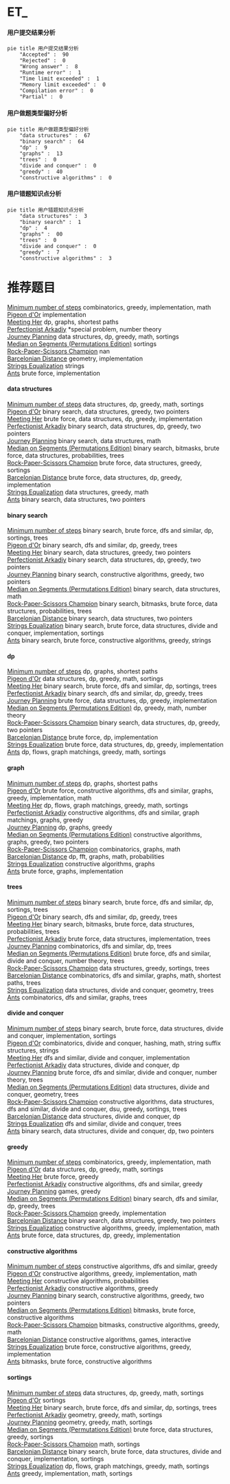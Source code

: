 # ET_
<!-- tabs:start -->
#### **用户提交结果分析**

```mermaid
pie title 用户提交结果分析
    "Accepted" :  90
    "Rejected" :  0
    "Wrong answer" :  8
    "Runtime error" :  1
    "Time limit exceeded" :  1
    "Memory limit exceeded" :  0
    "Compilation error" :  0
    "Partial" :  0
```
#### **用户做题类型偏好分析**

```mermaid
pie title 用户做题类型偏好分析
    "data structures" :  67
    "binary search" :  64
    "dp" :  9
    "graphs" :  13
    "trees" :  0
    "divide and conquer" :  0
    "greedy" :  40
    "constructive algorithms" :  0
```
#### **用户错题知识点分析**

```mermaid
pie title 用户错题知识点分析
    "data structures" :  3
    "binary search" :  1
    "dp" :  4
    "graphs" :  00
    "trees" :  0
    "divide and conquer" :  0
    "greedy" :  7
    "constructive algorithms" :  3
```
<!-- tabs:end -->
# 推荐题目
[Minimum number of steps](http://codeforces.com/problemset/problem/804/B)		combinatorics,
                        greedy,
                        implementation,
                        math		  
[Pigeon d'Or](http://codeforces.com/problemset/problem/1145/D)		implementation		  
[Meeting Her](http://codeforces.com/problemset/problem/238/E)		dp,
                        graphs,
                        shortest paths		  
[Perfectionist Arkadiy](http://codeforces.com/problemset/problem/774/G)		*special problem,
                        number theory		  
[Journey Planning](http://codeforces.com/problemset/problem/1320/A)		data structures,
                        dp,
                        greedy,
                        math,
                        sortings		  
[Median on Segments (Permutations Edition)](http://codeforces.com/problemset/problem/1005/E1)		sortings		  
[Rock-Paper-Scissors Champion](http://codeforces.com/problemset/problem/1085/F)		nan		  
[Barcelonian Distance](http://codeforces.com/problemset/problem/1032/D)		geometry,
                        implementation		  
[Strings Equalization](http://codeforces.com/problemset/problem/1223/B)		strings		  
[Ants](http://codeforces.com/problemset/problem/317/B)		brute force,
                        implementation		  
<!-- tabs:start -->
#### **data structures**
[Minimum number of steps](http://codeforces.com/problemset/problem/1320/A)		data structures,
                        dp,
                        greedy,
                        math,
                        sortings		  
[Pigeon d'Or](http://codeforces.com/problemset/problem/1454/F)		binary search,
                        data structures,
                        greedy,
                        two pointers		  
[Meeting Her](http://codeforces.com/problemset/problem/1491/C)		brute force,
                        data structures,
                        dp,
                        greedy,
                        implementation		  
[Perfectionist Arkadiy](http://codeforces.com/problemset/problem/1492/C)		binary search,
                        data structures,
                        dp,
                        greedy,
                        two pointers		  
[Journey Planning](http://codeforces.com/problemset/problem/1490/G)		binary search,
                        data structures,
                        math		  
[Median on Segments (Permutations Edition)](http://codeforces.com/problemset/problem/1479/D)		binary search,
                        bitmasks,
                        brute force,
                        data structures,
                        probabilities,
                        trees		  
[Rock-Paper-Scissors Champion](http://codeforces.com/problemset/problem/1497/A)		brute force,
                        data structures,
                        greedy,
                        sortings		  
[Barcelonian Distance](http://codeforces.com/problemset/problem/1491/C)		brute force,
                        data structures,
                        dp,
                        greedy,
                        implementation		  
[Strings Equalization](http://codeforces.com/problemset/problem/1492/B)		data structures,
                        greedy,
                        math		  
[Ants](http://codeforces.com/problemset/problem/1436/E)		binary search,
                        data structures,
                        two pointers		  
#### **binary search**
[Minimum number of steps](http://codeforces.com/problemset/problem/804/D)		binary search,
                        brute force,
                        dfs and similar,
                        dp,
                        sortings,
                        trees		  
[Pigeon d'Or](http://codeforces.com/problemset/problem/1453/E)		binary search,
                        dfs and similar,
                        dp,
                        greedy,
                        trees		  
[Meeting Her](http://codeforces.com/problemset/problem/1454/F)		binary search,
                        data structures,
                        greedy,
                        two pointers		  
[Perfectionist Arkadiy](http://codeforces.com/problemset/problem/1492/C)		binary search,
                        data structures,
                        dp,
                        greedy,
                        two pointers		  
[Journey Planning](http://codeforces.com/problemset/problem/1463/D)		binary search,
                        constructive algorithms,
                        greedy,
                        two pointers		  
[Median on Segments (Permutations Edition)](http://codeforces.com/problemset/problem/1490/G)		binary search,
                        data structures,
                        math		  
[Rock-Paper-Scissors Champion](http://codeforces.com/problemset/problem/1479/D)		binary search,
                        bitmasks,
                        brute force,
                        data structures,
                        probabilities,
                        trees		  
[Barcelonian Distance](http://codeforces.com/problemset/problem/1436/E)		binary search,
                        data structures,
                        two pointers		  
[Strings Equalization](http://codeforces.com/problemset/problem/1461/D)		binary search,
                        brute force,
                        data structures,
                        divide and conquer,
                        implementation,
                        sortings		  
[Ants](http://codeforces.com/problemset/problem/1493/C)		binary search,
                        brute force,
                        constructive algorithms,
                        greedy,
                        strings		  
#### **dp**
[Minimum number of steps](http://codeforces.com/problemset/problem/238/E)		dp,
                        graphs,
                        shortest paths		  
[Pigeon d'Or](http://codeforces.com/problemset/problem/1320/A)		data structures,
                        dp,
                        greedy,
                        math,
                        sortings		  
[Meeting Her](http://codeforces.com/problemset/problem/804/D)		binary search,
                        brute force,
                        dfs and similar,
                        dp,
                        sortings,
                        trees		  
[Perfectionist Arkadiy](http://codeforces.com/problemset/problem/1453/E)		binary search,
                        dfs and similar,
                        dp,
                        greedy,
                        trees		  
[Journey Planning](http://codeforces.com/problemset/problem/1491/C)		brute force,
                        data structures,
                        dp,
                        greedy,
                        implementation		  
[Median on Segments (Permutations Edition)](http://codeforces.com/problemset/problem/792/C)		dp,
                        greedy,
                        math,
                        number theory		  
[Rock-Paper-Scissors Champion](http://codeforces.com/problemset/problem/1492/C)		binary search,
                        data structures,
                        dp,
                        greedy,
                        two pointers		  
[Barcelonian Distance](https://codeforces.com/contest/1457/problem/C)		brute force,
                        dp,
                        implementation		  
[Strings Equalization](http://codeforces.com/problemset/problem/1491/C)		brute force,
                        data structures,
                        dp,
                        greedy,
                        implementation		  
[Ants](http://codeforces.com/problemset/problem/1437/C)		dp,
                        flows,
                        graph matchings,
                        greedy,
                        math,
                        sortings		  
#### **graph**
[Minimum number of steps](http://codeforces.com/problemset/problem/238/E)		dp,
                        graphs,
                        shortest paths		  
[Pigeon d'Or](http://codeforces.com/problemset/problem/1487/C)		brute force,
                        constructive algorithms,
                        dfs and similar,
                        graphs,
                        greedy,
                        implementation,
                        math		  
[Meeting Her](http://codeforces.com/problemset/problem/1437/C)		dp,
                        flows,
                        graph matchings,
                        greedy,
                        math,
                        sortings		  
[Perfectionist Arkadiy](http://codeforces.com/problemset/problem/1470/D)		constructive algorithms,
                        dfs and similar,
                        graph matchings,
                        graphs,
                        greedy		  
[Journey Planning](http://codeforces.com/problemset/problem/1476/C)		dp,
                        graphs,
                        greedy		  
[Median on Segments (Permutations Edition)](http://codeforces.com/problemset/problem/1304/D)		constructive algorithms,
                        graphs,
                        greedy,
                        two pointers		  
[Rock-Paper-Scissors Champion](http://codeforces.com/problemset/problem/1475/C)		combinatorics,
                        graphs,
                        math		  
[Barcelonian Distance](http://codeforces.com/problemset/problem/553/E)		dp,
                        fft,
                        graphs,
                        math,
                        probabilities		  
[Strings Equalization](http://codeforces.com/problemset/problem/1495/C)		constructive algorithms,
                        graphs		  
[Ants](http://codeforces.com/problemset/problem/1510/K)		brute force,
                        graphs,
                        implementation		  
#### **trees**
[Minimum number of steps](http://codeforces.com/problemset/problem/804/D)		binary search,
                        brute force,
                        dfs and similar,
                        dp,
                        sortings,
                        trees		  
[Pigeon d'Or](http://codeforces.com/problemset/problem/1453/E)		binary search,
                        dfs and similar,
                        dp,
                        greedy,
                        trees		  
[Meeting Her](http://codeforces.com/problemset/problem/1479/D)		binary search,
                        bitmasks,
                        brute force,
                        data structures,
                        probabilities,
                        trees		  
[Perfectionist Arkadiy](http://codeforces.com/problemset/problem/1511/C)		brute force,
                        data structures,
                        implementation,
                        trees		  
[Journey Planning](http://codeforces.com/problemset/problem/1499/F)		combinatorics,
                        dfs and similar,
                        dp,
                        trees		  
[Median on Segments (Permutations Edition)](http://codeforces.com/problemset/problem/1491/E)		brute force,
                        dfs and similar,
                        divide and conquer,
                        number theory,
                        trees		  
[Rock-Paper-Scissors Champion](http://codeforces.com/problemset/problem/1466/D)		data structures,
                        greedy,
                        sortings,
                        trees		  
[Barcelonian Distance](http://codeforces.com/problemset/problem/1495/D)		combinatorics,
                        dfs and similar,
                        graphs,
                        math,
                        shortest paths,
                        trees		  
[Strings Equalization](http://codeforces.com/problemset/problem/1303/G)		data structures,
                        divide and conquer,
                        geometry,
                        trees		  
[Ants](http://codeforces.com/problemset/problem/1454/E)		combinatorics,
                        dfs and similar,
                        graphs,
                        trees		  
#### **divide and conquer**
[Minimum number of steps](http://codeforces.com/problemset/problem/1461/D)		binary search,
                        brute force,
                        data structures,
                        divide and conquer,
                        implementation,
                        sortings		  
[Pigeon d'Or](http://codeforces.com/problemset/problem/1466/G)		combinatorics,
                        divide and conquer,
                        hashing,
                        math,
                        string suffix structures,
                        strings		  
[Meeting Her](http://codeforces.com/problemset/problem/1490/D)		dfs and similar,
                        divide and conquer,
                        implementation		  
[Perfectionist Arkadiy](https://codeforces.com/contest/1483/problem/C)		data structures,
                        divide and conquer,
                        dp		  
[Journey Planning](http://codeforces.com/problemset/problem/1491/E)		brute force,
                        dfs and similar,
                        divide and conquer,
                        number theory,
                        trees		  
[Median on Segments (Permutations Edition)](http://codeforces.com/problemset/problem/1303/G)		data structures,
                        divide and conquer,
                        geometry,
                        trees		  
[Rock-Paper-Scissors Champion](http://codeforces.com/problemset/problem/1494/D)		constructive algorithms,
                        data structures,
                        dfs and similar,
                        divide and conquer,
                        dsu,
                        greedy,
                        sortings,
                        trees		  
[Barcelonian Distance](http://codeforces.com/problemset/problem/1482/E)		data structures,
                        divide and conquer,
                        dp		  
[Strings Equalization](http://codeforces.com/problemset/problem/566/C)		dfs and similar,
                        divide and conquer,
                        trees		  
[Ants](http://codeforces.com/problemset/problem/1428/F)		binary search,
                        data structures,
                        divide and conquer,
                        dp,
                        two pointers		  
#### **greedy**
[Minimum number of steps](http://codeforces.com/problemset/problem/804/B)		combinatorics,
                        greedy,
                        implementation,
                        math		  
[Pigeon d'Or](http://codeforces.com/problemset/problem/1320/A)		data structures,
                        dp,
                        greedy,
                        math,
                        sortings		  
[Meeting Her](https://codeforces.com/contest/1130/problem/D2)		brute force,
                        greedy		  
[Perfectionist Arkadiy](http://codeforces.com/problemset/problem/804/C)		constructive algorithms,
                        dfs and similar,
                        greedy		  
[Journey Planning](https://codeforces.com/contest/299/problem/C)		games,
                        greedy		  
[Median on Segments (Permutations Edition)](http://codeforces.com/problemset/problem/1453/E)		binary search,
                        dfs and similar,
                        dp,
                        greedy,
                        trees		  
[Rock-Paper-Scissors Champion](http://codeforces.com/problemset/problem/1425/E)		greedy,
                        implementation		  
[Barcelonian Distance](http://codeforces.com/problemset/problem/1454/F)		binary search,
                        data structures,
                        greedy,
                        two pointers		  
[Strings Equalization](https://codeforces.com/contest/1330/problem/C)		constructive algorithms,
                        greedy,
                        implementation,
                        math		  
[Ants](http://codeforces.com/problemset/problem/1491/C)		brute force,
                        data structures,
                        dp,
                        greedy,
                        implementation		  
#### **constructive algorithms**
[Minimum number of steps](http://codeforces.com/problemset/problem/804/C)		constructive algorithms,
                        dfs and similar,
                        greedy		  
[Pigeon d'Or](https://codeforces.com/contest/1330/problem/C)		constructive algorithms,
                        greedy,
                        implementation,
                        math		  
[Meeting Her](http://codeforces.com/problemset/problem/1454/A)		constructive algorithms,
                        probabilities		  
[Perfectionist Arkadiy](http://codeforces.com/problemset/problem/1493/A)		constructive algorithms,
                        greedy		  
[Journey Planning](http://codeforces.com/problemset/problem/1463/D)		binary search,
                        constructive algorithms,
                        greedy,
                        two pointers		  
[Median on Segments (Permutations Edition)](https://codeforces.com/contest/1456/problem/B)		bitmasks,
                        brute force,
                        constructive algorithms		  
[Rock-Paper-Scissors Champion](http://codeforces.com/problemset/problem/1492/D)		bitmasks,
                        constructive algorithms,
                        greedy,
                        math		  
[Barcelonian Distance](https://codeforces.com/contest/1504/problem/D)		constructive algorithms,
                        games,
                        interactive		  
[Strings Equalization](https://codeforces.com/contest/1483/problem/A)		brute force,
                        constructive algorithms,
                        greedy,
                        implementation		  
[Ants](https://codeforces.com/contest/1457/problem/D)		bitmasks,
                        brute force,
                        constructive algorithms		  
#### **sortings**
[Minimum number of steps](http://codeforces.com/problemset/problem/1320/A)		data structures,
                        dp,
                        greedy,
                        math,
                        sortings		  
[Pigeon d'Or](http://codeforces.com/problemset/problem/1005/E1)		sortings		  
[Meeting Her](http://codeforces.com/problemset/problem/804/D)		binary search,
                        brute force,
                        dfs and similar,
                        dp,
                        sortings,
                        trees		  
[Perfectionist Arkadiy](https://codeforces.com/contest/1496/problem/C)		geometry,
                        greedy,
                        math,
                        sortings		  
[Journey Planning](http://codeforces.com/problemset/problem/1495/A)		geometry,
                        greedy,
                        math,
                        sortings		  
[Median on Segments (Permutations Edition)](http://codeforces.com/problemset/problem/1497/A)		brute force,
                        data structures,
                        greedy,
                        sortings		  
[Rock-Paper-Scissors Champion](http://codeforces.com/problemset/problem/1427/A)		math,
                        sortings		  
[Barcelonian Distance](http://codeforces.com/problemset/problem/1461/D)		binary search,
                        brute force,
                        data structures,
                        divide and conquer,
                        implementation,
                        sortings		  
[Strings Equalization](http://codeforces.com/problemset/problem/1437/C)		dp,
                        flows,
                        graph matchings,
                        greedy,
                        math,
                        sortings		  
[Ants](http://codeforces.com/problemset/problem/1473/A)		greedy,
                        implementation,
                        math,
                        sortings		  
<!-- tabs:end -->
